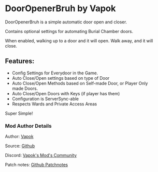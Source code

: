 # DoorOpenerBruh by Vapok

DoorOpenerBruh is a simple automatic door open and closer.

Contains optional settings for automating Burial Chamber doors.

When enabled, walking up to a door and it will open.  Walk away, and it will close.

## Features:
* Config Settings for Everydoor in the Game.
* Auto Close/Open settings based on type of Door
* Auto Close/Open Methods based on Self-made Door, or Player Only made Doors.
* Auto Close/Open Doors with Keys (if player has them)
* Configuration is ServerSync-able
* Respects Wards and Private Access Areas

Super Simple!


### Mod Author Details

Author: [Vapok](https://github.com/Vapok)

Source: [Github](https://github.com/Vapok/DoorOpenerBruh)

Discord: [Vapok's Mod's Community](https://discord.gg/5YAJkRFBXt)

Patch notes: [Github Patchnotes](https://github.com/Vapok/DoorOpenerBruh/blob/main/PATCHNOTES.md)


